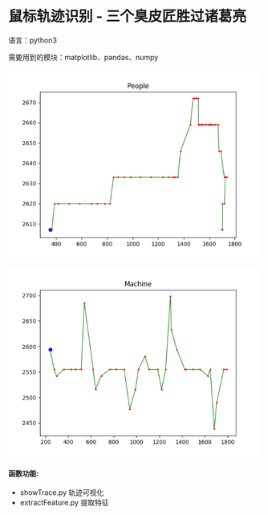 # 鼠标轨迹识别 - 三个臭皮匠胜过诸葛亮

语言：python3

需要用到的模块：matplotlib、pandas、numpy

![people](people.png)

![machine](machine.png)

#### 函数功能:
- showTrace.py   轨迹可视化
- extractFeature.py   提取特征
